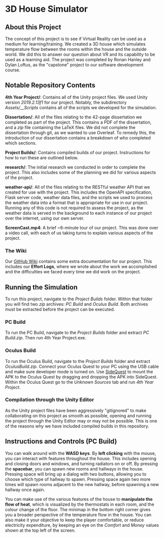 # 3D House Simulator

## About this Project
The concept of this project is to see if Virtual Reality can be used as a medium for learning/training. We created a 3D house which simulates temperature flow between the rooms within the house and the outside world. We did this to answer our question about VR and its capability to be used as a learning aid. The project was completed by Ronan Hanley and Dylan Loftus, as the "capstone" project to our software development course.

## Notable Repository Contents
**4th Year Project/**: Contains all of the Unity project files. We used Unity version *2019.2.13f1* for our project. Notably, the subdirectory *Assets/\__Scripts* contains all of the scripts we developed for the simulation.

**Dissertation/**: All of the files relating to the 42-page dissertation we completed as part of the project. This contains a PDF of the dissertation, and a *zip* file containing the LaTeX files. We did not complete the dissertation through git, as we wanted to use Overleaf. To remedy this, the introduction of our dissertation contains a breakdown of who completed which sections.

**Project Builds/**: Contains compiled builds of our project. Instructions for how to run these are outlined below.

**research/**: The initial research we conducted in order to complete the project. This also includes some of the planning we did for various aspects of the project.

**weather-api/**: All of the files relating to the RESTful weather API that we created for use with the project. This includes the OpenAPI specification, Flask server code, weather data files, and the scripts we used to process the weather data into a format that is appropriate for use in our project. Running any of this code is not required to assess the project, as the weather data is served in the background to each instance of our project over the internet, using our own server.

**ScreenCast.mp4**: A brief ~6-minute tour of our project. This was done over a video call, with each of us taking turns to explain various aspects of the project.

### The Wiki
Our [GitHub Wiki](https://github.com/DylanLoftus/APPLIED-PROJECT-AND-MINOR-DISSERTATION/wiki) contains some extra documentation for our project. This includes our **Effort Logs**, where we wrote about the work we accomplished and the difficulties we faced every time we did work on the project.

## Running the Simulation
To run this project, navigate to the *Project Builds* folder. Within that folder you will find two *zip* archives: *PC Build* and *Oculus Build*. Both archives must be extracted before the project can be executed.

### PC Build
To run the PC Build, navigate to the *Project Builds* folder and extract *PC Build.zip*. Then run 4th Year Project.exe.

### Oculus Build
To run the Oculus Build, navigate to the *Project Builds* folder and extract *OculusBuild.zip*. Connect your Oculus Quest to your PC using the USB cable and make sure developer mode is turned on. Use [SideQuest](https://sidequestvr.com/) to mount the APK to the Oculus Quest by dragging and dropping the APK into SideQuest. Within the Oculus Quest go to the *Unknown Sources* tab and run *4th Year Project*.

### Compilation through the Unity Editor
As the Unity project files have been aggressively "gitignored" to make collaborating on this project as smooth as possible, opening and running the project through the Unity Editor may or may not be possible. This is one of the reasons why we have included compiled builds in this repository.

## Instructions and Controls (PC Build)
You can walk around with the **WASD keys**. By **left clicking** with the mouse, you can interact with features throughout the house. This includes opening and closing doors and windows, and turning radiators on or off. By pressing the **spacebar**, you can spawn new rooms and hallways in the house. Pressing space will bring up a dialog with two buttons, allowing you to choose which type of hallway to spawn. Pressing space again two more times will spawn rooms adjacent to the new hallway, before spawning a new hallway once again.

You can make use of the various features of the house to **manipulate the flow of heat**, which is visualized by the thermostats in each room, and the colour change of the floor. The minimap in the bottom right corner gives you a broader perspective of the temperature flow in the house. You can also make it your objective to keep the player comfortable, or reduce electricity expenditure, by keeping an eye on the *Comfort* and *Money* values shown at the top left of the screen.
